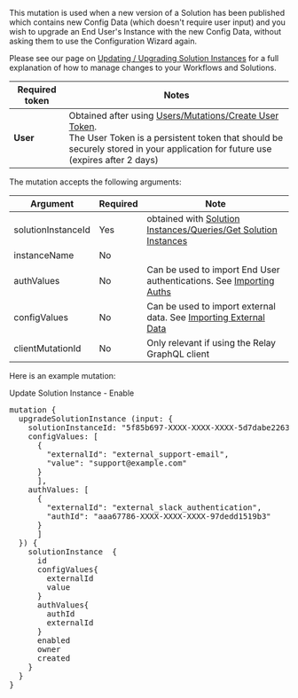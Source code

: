 This mutation is used when a new version of a Solution has been published which contains new Config Data (which doesn't require user input) and you wish to upgrade an End User's Instance with the new Config Data, without asking them to use the Configuration Wizard again.

Please see our page on [Updating / Upgrading Solution Instances](https://tray.io/documentation/embedded/building-integrations/updating-vs-upgrading-instances/) for a full explanation of how to manage changes to your Workflows and Solutions.

| Required token | Notes                                                                                                                                                                                                                     |
| -------------- | ------------------------------------------------------------------------------------------------------------------------------------------------------------------------------------------------------------------------- |
| **User**       | Obtained after using [Users/Mutations/Create User Token](#operation/create-user-token). <br>The User Token is a persistent token that should be securely stored in your application for future use (expires after 2 days) |

The mutation accepts the following arguments:

| Argument           | Required | Note                                                                                                                                                        |
| ------------------ | -------- | ----------------------------------------------------------------------------------------------------------------------------------------------------------- |
| solutionInstanceId | Yes      | obtained with [Solution Instances/Queries/Get Solution Instances](#operation/get-solution-instances)                                                        |
| instanceName       | No       |                                                                                                                                                             |
| authValues         | No       | Can be used to import End User authentications. See [Importing Auths](https://tray.io/documentation/embedded/core-topics/authentications/importing-auths/)  |
| configValues       | No       | Can be used to import external data. See [Importing External Data](https://tray.io/documentation/embedded/core-topics/config-data/importing-external-data/) |
| clientMutationId   | No       | Only relevant if using the Relay GraphQL client                                                                                                             |

Here is an example mutation:

<div class="accordion-button">Update Solution Instance - Enable</div>
<div class="accordion-body">
<pre>
mutation {
  upgradeSolutionInstance (input: {
    solutionInstanceId: "5f85b697-XXXX-XXXX-XXXX-5d7dabe22634", 
    configValues: [
      { 
        "externalId": "external_support-email", 
        "value": "support@example.com"  
      }
	  ],
    authValues: [
      { 
        "externalId": "external_slack_authentication", 
        "authId": "aaa67786-XXXX-XXXX-XXXX-97dedd1519b3"
      }
	  ]
  }) { 
    solutionInstance  {
      id
      configValues{
        externalId
        value
      }
      authValues{
        authId
        externalId
      }
      enabled
      owner
      created
    }
  }
}
</pre>
</div>

